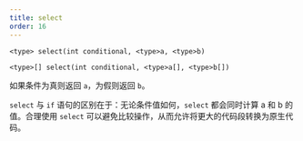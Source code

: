 ```yaml
---
title: select
order: 16
---
```

`<type> select(int conditional, <type>a, <type>b)`

`<type>[] select(int conditional, <type>a[], <type>b[])`

如果条件为真则返回 `a`，为假则返回 `b`。

`select` 与 `if` 语句的区别在于：无论条件值如何，`select` 都会同时计算 a 和 b 的值。合理使用 `select` 可以避免比较操作，从而允许将更大的代码段转换为原生代码。
